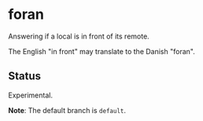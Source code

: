 # foran

Answering if a local is in front of its remote.

The English "in front" may translate to the Danish "foran".

## Status

Experimental.

**Note**: The default branch is `default`.
